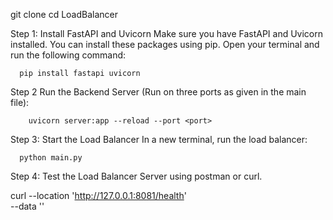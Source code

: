 git clone <repository-url>
cd LoadBalancer

Step 1: Install FastAPI and Uvicorn
Make sure you have FastAPI and Uvicorn installed. You can install these packages using pip. Open your terminal and run the following command:

      pip install fastapi uvicorn


Step 2 Run the Backend Server (Run on three ports as given in the main file):

        uvicorn server:app --reload --port <port>

Step 3: Start the Load Balancer
In a new terminal, run the load balancer: 

      python main.py

Step 4: Test the Load Balancer Server using postman or curl. 

  curl --location 'http://127.0.0.1:8081/health' \
  --data ''
